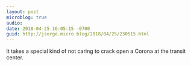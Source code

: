 ```yaml
---
layout: post
microblog: true
audio: 
date: 2018-04-25 16:05:15 -0700
guid: http://jsorge.micro.blog/2018/04/25/230515.html
---
```

It takes a special kind of not caring to crack open a Corona at the transit center.
